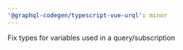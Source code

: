 ```yaml
---
'@graphql-codegen/typescript-vue-urql': minor
---
```


Fix types for variables used in a query/subscription
